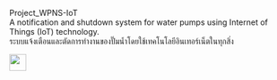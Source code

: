 Project_WPNS-IoT\
A notification and shutdown system for water pumps using Internet of Things (IoT) technology.\
ระบบแจ้งเตือนและตัดการทำงานของปั๊มน้ำโดยใช้เทคโนโลยีอินเทอร์เน็ตในทุกสิ่ง


<a href="https://drive.google.com/drive/u/0/folders/1-4541lYKCcQ_6zZ-MB3Gp7mohkY8YfqE" rel="Google Drive"><img src="https://cdn.discordapp.com/attachments/975393304004947998/1337478820042641418/Google_Drive_icon.svg?ex=67a797b7&is=67a64637&hm=e453353f270129cba73afeaaac3ec5b7c5cd738d37a35301af6fb260da783df8&" alt="" width="30"/>
</a>